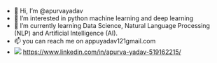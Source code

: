 - 👋 Hi, I’m @apurvayadav
- 👀 I’m interested in python machine learning and deep learning
- 🌱 I’m currently learning Data Science, Natural Language Processing (NLP) and Artificial Intelligence (AI).
- 📫 you can reach me on appuyadav121gmail.com
- <img src="{[BadgeURLHere](https://img.shields.io/badge/LinkedIn-0077B5?style=for-the-badge&logo=linkedin&logoColor=white)}" /> https://www.linkedin.com/in/apurva-yadav-519162215/

<!---
apurvayadav/apurvayadav is a ✨ special ✨ repository because its `README.md` (this file) appears on your GitHub profile.
You can click the Preview link to take a look at your changes.
--->
